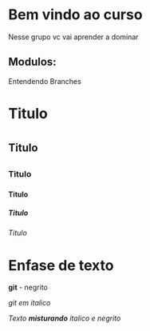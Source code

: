# Bem vindo ao curso 
Nesse grupo vc vai aprender a dominar

## Modulos:

Entendendo Branches

# Titulo <h1>
## Titulo <h2>
### Titulo <h3>
#### Titulo <h4>
##### Titulo <h5>
###### Titulo <h6>


# Enfase de texto
**git**  - negrito

_git em italico_ 

_Texto **misturando** italico e negrito_
